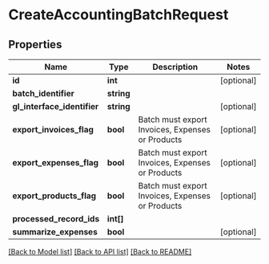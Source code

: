 # CreateAccountingBatchRequest

## Properties
Name | Type | Description | Notes
------------ | ------------- | ------------- | -------------
**id** | **int** |  | [optional] 
**batch_identifier** | **string** |  | 
**gl_interface_identifier** | **string** |  | [optional] 
**export_invoices_flag** | **bool** | Batch must export Invoices, Expenses or Products | [optional] 
**export_expenses_flag** | **bool** | Batch must export Invoices, Expenses or Products | [optional] 
**export_products_flag** | **bool** | Batch must export Invoices, Expenses or Products | [optional] 
**processed_record_ids** | **int[]** |  | 
**summarize_expenses** | **bool** |  | [optional] 

[[Back to Model list]](../README.md#documentation-for-models) [[Back to API list]](../README.md#documentation-for-api-endpoints) [[Back to README]](../README.md)


